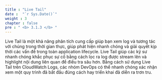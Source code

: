 ```yaml
---
title : "Live Tail"
date :  "`r Sys.Date()`" 
weight : 3 
chapter : false
pre : " <b> 3.1.3 </b> "
---
```


Live Tail là một khả năng phân tích cung cấp giúp bạn xem log và tương tác với chúng trong thời gian thực, giúp phát hiện nhanh chóng và giải quyết kịp thời các vấn đề trong toàn application lifecycle. Live Tail giúp các kỹ sư nhanh chóng khắc phục sự cố bằng cách lọc ra log được stream lên và highlight nội dung liên quan để điều tra sâu hơn. Bằng cách sử dụng Live Tail trên CloudWatch Logs, các nhóm DevOps có thể nhanh chóng xác nhận xem một quy trình đã bắt đầu đúng cách hay triển khai đã diễn ra trơn tru.